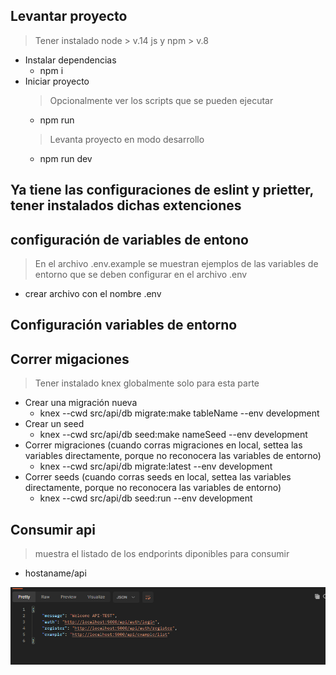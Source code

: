 ## Levantar proyecto 
> Tener instalado node > v.14 js y npm > v.8
* Instalar dependencias 
     * npm i
* Iniciar proyecto 
    > Opcionalmente  ver los scripts que se pueden ejecutar
    * npm run
    > Levanta proyecto en modo desarrollo
    * npm run dev 

## Ya tiene las configuraciones de eslint y prietter, tener instalados dichas extenciones

## configuración de variables de entono
 > En el archivo .env.example se muestran ejemplos de las variables de entorno que se deben  configurar en el archivo .env
  * crear archivo con el nombre .env

## Configuración variables de entorno

## Correr migaciones
> Tener instalado knex globalmente solo para esta parte

* Crear una migración nueva
   * knex --cwd src/api/db migrate:make tableName --env development
* Crear un seed
   * knex --cwd src/api/db seed:make nameSeed --env development
* Correr migraciones (cuando corras migraciones en local, settea las variables directamente, porque no reconocera las variables de entorno)
   * knex --cwd src/api/db migrate:latest --env development
* Correr seeds (cuando corras seeds en local, settea las variables directamente, porque no reconocera las variables de entorno)
   * knex --cwd src/api/db seed:run --env development

## Consumir api
 > muestra el listado de los endporints diponibles para consumir
   * hostaname/api
   <img src="./src/assets/endpoints-api.png" alt="My api"/>
